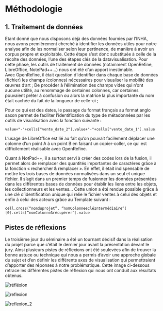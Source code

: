 # Méthodologie
## 1. Traitement de données
Etant donné que nous disposons déjà des données fournies par l’INHA, nous avons premièrement cherché à identifier les données utiles pour notre analyse afin de les normaliser selon leur pertinence, de manière à avoir un corpus propre et exploitable. Cette étape s’est donc substituée à celle de la récolte des données, l’une des étapes clés de la datavisualisation. Pour cette phase, les outils de traitement de données (notamment OpenRefine, LibreOffice, NotePad++…) nous ont été d’un apport inestimable.  
Avec OpenRefine, il était question d’identifier dans chaque base de données (fichier) les champs (colonnes) nécessaires pour visualiser la mobilité des œuvres d’art ;
De procéder à l’élimination des champs vides qui n’ont aucune utilité, au renommage de certaines colonnes, car certaines pouvaient prêter à confusion ou alors la matrice la plus importante du nom était cachée du fait de la longueur de celle-ci ;

Pour ce qui est des dates, le passage du format français au format anglo saxon permet de faciliter l’identification du type de métadonnées par les outils de visualisation avec la fonction suivante : 
```
value+"-"+cells["vente_date_2"].value+"-"+cells["vente_date_1"].value
```
L’usage de LibreOffice est lié au fait qu’on pouvait facilement déplacer une colonne d’un point A à un point B en faisant un copier-coller, ce qui est difficilement réalisable avec OpenRefine.  

Quant à NotPad++, il a surtout servi à créer des codes lors de la fusion, il permet alors de remplacer des quantités importantes de caractères grâce à la fonction « rechercher & remplacer ».
En effet, il était indispensable de mettre les trois bases de données normalisées dans un seul et unique fichier. Il s’agit dans un premier temps de fusionner les données présentées dans les différentes bases de données pour établir les liens entre les objets, les collectionneurs et les ventes… Cette union a été rendue possible grâce à une clé d’identification unique qui relie le fichier ventes à celui des objets et enfin à celui des acteurs grâce au Template suivant :

```
cell.cross(“nomduprojet”, “nomColonneeCléIntermédiaire”)[0].cells[“nomColonneArécupérer”].value
```
## Pistes de réflexions 
Le troisième jour du séminaire a été un tournant décisif dans la réalisation du projet parce que c’était le dernier jour avant la présentation devant le jury. Ainsi plusieurs pistes de réflexions ont été soulevées afin de trouver la bonne astuce ou technique qui nous a permis d’avoir une approche globale du sujet et d’en définir les différents axes de visualisation qui permettraient d’apporter des réponses à notre problématique. Cette image ci-dessous retrace les différentes pistes de réflexion qui nous ont conduit aux résultats obtenus.

![réfléxion](https://user-images.githubusercontent.com/75143201/117734790-7780d300-b1f4-11eb-92cb-d53f673f7ec0.jpg)

![reflexion](https://user-images.githubusercontent.com/75143201/117734968-dd6d5a80-b1f4-11eb-921c-5ff5496796fb.jpg)

![reflexion_2](https://user-images.githubusercontent.com/75143201/117735029-f8d86580-b1f4-11eb-929d-9f49c3b293be.jpg)

